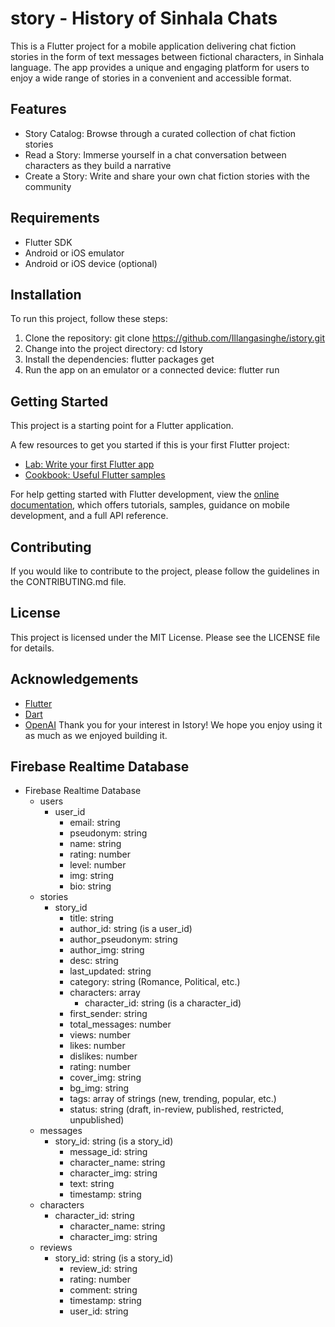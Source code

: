 # story - History of Sinhala Chats

This is a Flutter project for a mobile application delivering chat fiction stories in the form of text messages between fictional characters, in Sinhala language. The app provides a unique and engaging platform for users to enjoy a wide range of stories in a convenient and accessible format.

## Features

- Story Catalog: Browse through a curated collection of chat fiction stories
- Read a Story: Immerse yourself in a chat conversation between characters as they build a narrative
- Create a Story: Write and share your own chat fiction stories with the community

## Requirements

- Flutter SDK
- Android or iOS emulator
- Android or iOS device (optional)

## Installation

To run this project, follow these steps:
1. Clone the repository: git clone https://github.com/Illangasinghe/istory.git
2. Change into the project directory: cd Istory
3. Install the dependencies: flutter packages get
4. Run the app on an emulator or a connected device: flutter run

## Getting Started

This project is a starting point for a Flutter application.

A few resources to get you started if this is your first Flutter project:

- [Lab: Write your first Flutter app](https://docs.flutter.dev/get-started/codelab)
- [Cookbook: Useful Flutter samples](https://docs.flutter.dev/cookbook)

For help getting started with Flutter development, view the
[online documentation](https://docs.flutter.dev/), which offers tutorials,
samples, guidance on mobile development, and a full API reference.

## Contributing

If you would like to contribute to the project, please follow the guidelines in the CONTRIBUTING.md file.

## License

This project is licensed under the MIT License. Please see the LICENSE file for details.

## Acknowledgements

- [Flutter](https://flutter.dev/)
- [Dart](https://dart.dev/)
- [OpenAI](https://openai.com/)
Thank you for your interest in Istory! We hope you enjoy using it as much as we enjoyed building it.

## Firebase Realtime Database

- Firebase Realtime Database
  - users
    - user_id
      - email: string
      - pseudonym: string
      - name: string
      - rating: number
      - level: number
      - img: string
      - bio: string
  - stories
    - story_id
      - title: string
      - author_id: string (is a user_id)
      - author_pseudonym: string
      - author_img: string
      - desc: string
      - last_updated: string
      - category: string (Romance, Political, etc.)
      - characters: array
        - character_id: string (is a character_id)
      - first_sender: string
      - total_messages: number
      - views: number
      - likes: number
      - dislikes: number
      - rating: number
      - cover_img: string
      - bg_img: string
      - tags: array of strings (new, trending, popular, etc.)
      - status: string (draft, in-review, published, restricted, unpublished)
  - messages
    - story_id: string (is a story_id)
      - message_id: string
      - character_name: string
      - character_img: string
      - text: string
      - timestamp: string
  - characters
    - character_id: string
      - character_name: string
      - character_img: string
  - reviews
    - story_id: string (is a story_id)
      - review_id: string
      - rating: number
      - comment: string
      - timestamp: string
      - user_id: string
